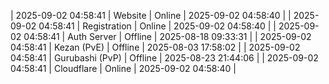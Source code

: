 | 2025-09-02 04:58:41 | Website | Online | 2025-09-02 04:58:40 |
| 2025-09-02 04:58:41 | Registration | Online | 2025-09-02 04:58:40 |
| 2025-09-02 04:58:41 | Auth Server | Offline | 2025-08-18 09:33:31 |
| 2025-09-02 04:58:41 | Kezan (PvE) | Offline | 2025-08-03 17:58:02 |
| 2025-09-02 04:58:41 | Gurubashi (PvP) | Offline | 2025-08-23 21:44:06 |
| 2025-09-02 04:58:41 | Cloudflare | Online | 2025-09-02 04:58:40 |
